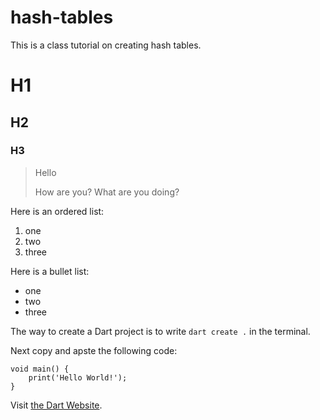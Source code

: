 # hash-tables

This is a class tutorial on creating hash tables.

# H1
## H2
### H3







> Hello
>
> How are you?
> What are you doing?

Here is an ordered list:
1. one
2. two
3. three

Here is a bullet list:
- one
- two
- three

The way to create a Dart project is to write `dart create .` in the terminal.

Next copy and apste the following code:

```
void main() {
    print('Hello World!');
}
```

Visit [the Dart Website](https://dart.dev/).
